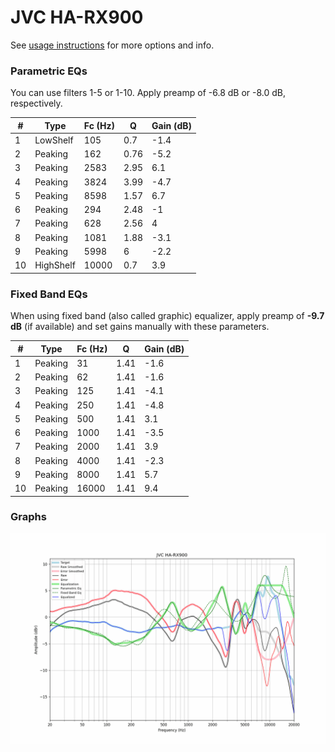 # JVC HA-RX900
See [usage instructions](https://github.com/jaakkopasanen/AutoEq#usage) for more options and info.

### Parametric EQs
You can use filters 1-5 or 1-10. Apply preamp of -6.8 dB or -8.0 dB, respectively.

|   # | Type      |   Fc (Hz) |    Q |   Gain (dB) |
|-----|-----------|-----------|------|-------------|
|   1 | LowShelf  |       105 | 0.7  |        -1.4 |
|   2 | Peaking   |       162 | 0.76 |        -5.2 |
|   3 | Peaking   |      2583 | 2.95 |         6.1 |
|   4 | Peaking   |      3824 | 3.99 |        -4.7 |
|   5 | Peaking   |      8598 | 1.57 |         6.7 |
|   6 | Peaking   |       294 | 2.48 |        -1   |
|   7 | Peaking   |       628 | 2.56 |         4   |
|   8 | Peaking   |      1081 | 1.88 |        -3.1 |
|   9 | Peaking   |      5998 | 6    |        -2.2 |
|  10 | HighShelf |     10000 | 0.7  |         3.9 |

### Fixed Band EQs
When using fixed band (also called graphic) equalizer, apply preamp of **-9.7 dB** (if available) and set gains manually with these parameters.

|   # | Type    |   Fc (Hz) |    Q |   Gain (dB) |
|-----|---------|-----------|------|-------------|
|   1 | Peaking |        31 | 1.41 |        -1.6 |
|   2 | Peaking |        62 | 1.41 |        -1.6 |
|   3 | Peaking |       125 | 1.41 |        -4.1 |
|   4 | Peaking |       250 | 1.41 |        -4.8 |
|   5 | Peaking |       500 | 1.41 |         3.1 |
|   6 | Peaking |      1000 | 1.41 |        -3.5 |
|   7 | Peaking |      2000 | 1.41 |         3.9 |
|   8 | Peaking |      4000 | 1.41 |        -2.3 |
|   9 | Peaking |      8000 | 1.41 |         5.7 |
|  10 | Peaking |     16000 | 1.41 |         9.4 |

### Graphs
![](./JVC%20HA-RX900.png)
